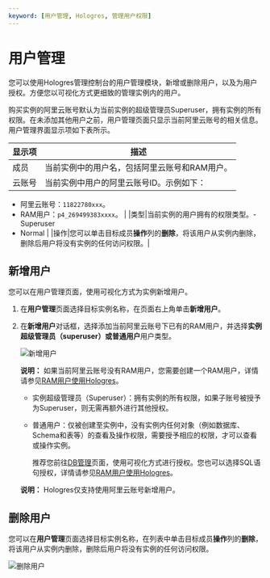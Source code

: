 ```yaml
---
keyword: [用户管理, Hologres, 管理用户权限]
---
```


# 用户管理

您可以使用Hologres管理控制台的用户管理模块，新增或删除用户，以及为用户授权。方便您以可视化方式更细致的管理实例内的用户。

购买实例的阿里云账号默认为当前实例的超级管理员Superuser，拥有实例的所有权限。在未添加其他用户之前，用户管理页面只显示当前阿里云账号的相关信息。用户管理界面显示项如下表所示。

|显示项|描述|
|---|--|
|成员|当前实例中的用户名，包括阿里云账号和RAM用户。|
|云账号|当前实例中用户的阿里云账号ID。示例如下：

-   阿里云账号：`11822780xxx`。
-   RAM用户：`p4_269499383xxxx`。 |
|类型|当前实例的用户拥有的权限类型。-   Superuser
-   Normal |
|操作|您可以单击目标成员**操作**列的**删除**，将该用户从实例内删除，删除后用户将没有实例的任何访问权限。|

## 新增用户

您可以在用户管理页面，使用可视化方式为实例新增用户。

1.  在**用户管理**页面选择目标实例名称，在页面右上角单击**新增用户**。
2.  在**新增用户**对话框，选择添加当前阿里云账号下已有的RAM用户，并选择**实例超级管理员（superuser）**或**普通用户**用户类型。

    ![新增用户](https://static-aliyun-doc.oss-accelerate.aliyuncs.com/assets/img/zh-CN/2531141261/p275142.png)

    **说明：** 如果当前阿里云账号没有RAM用户，您需要创建一个RAM用户，详情请参见[RAM用户使用Hologres](/intl.zh-CN/准备工作/RAM用户使用Hologres.md)。

    -   实例超级管理员（Superuser）：拥有实例的所有权限，如果子账号被授予为Superuser，则无需再额外进行其他授权。
    -   普通用户：仅被创建至实例中，没有实例内任何对象（例如数据库、Schema和表等）的查看及操作权限，需要授予相应的权限，才可以查看或操作实例。

        推荐您前往[DB管理]()页面，使用可视化方式进行授权。您也可以选择SQL语句授权，详情请参见[RAM用户使用Hologres](/intl.zh-CN/准备工作/RAM用户使用Hologres.md)。

    **说明：** Hologres仅支持使用阿里云账号新增用户。


## 删除用户

您可以在**用户管理**页面选择目标实例名称，在列表中单击目标成员**操作**列的**删除**，将该用户从实例内删除，删除后用户将没有实例的任何访问权限。

![删除用户](https://static-aliyun-doc.oss-accelerate.aliyuncs.com/assets/img/zh-CN/2531141261/p275143.png)

